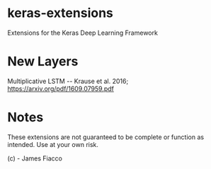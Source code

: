 # keras-extensions
Extensions for the Keras Deep Learning Framework

# New Layers
Multiplicative LSTM -- Krause et al. 2016; https://arxiv.org/pdf/1609.07959.pdf

# Notes
These extensions are not guaranteed to be complete or function as intended.  Use at your own risk.

(c) - James Fiacco
